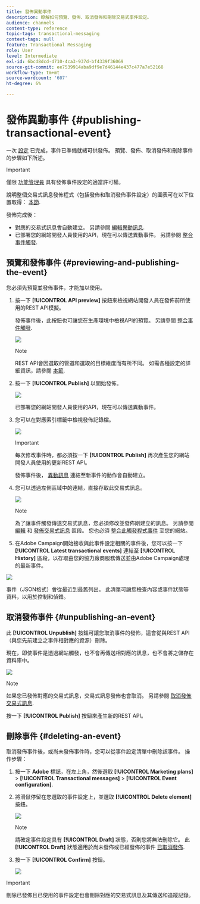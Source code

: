 ```yaml
---
title: 發佈異動事件
description: 瞭解如何預覽、發佈、取消發佈和刪除交易式事件設定。
audience: channels
content-type: reference
topic-tags: transactional-messaging
context-tags: null
feature: Transactional Messaging
role: User
level: Intermediate
exl-id: 6bcd8dcd-d710-4ca3-937d-bf4339f36069
source-git-commit: ee7539914aba9df9e7d46144e437c477a7e52168
workflow-type: tm+mt
source-wordcount: '607'
ht-degree: 6%

---
```


# 發佈異動事件 {#publishing-transactional-event}

一次 [設定](../../channels/using/configuring-transactional-event.md) 已完成，事件已準備就緒可供發佈。 預覽、發佈、取消發佈和刪除事件的步驟如下所述。

>[!IMPORTANT]
>
>僅限 [功能管理員](../../administration/using/users-management.md#functional-administrators) <!--being part of the **[!UICONTROL All]** [organizational unit](../../administration/using/organizational-units.md) -->具有發佈事件設定的適當許可權。

說明整個交易式訊息發佈程式（包括發佈和取消發佈事件設定）的圖表可在以下位置取得： [本節](../../channels/using/publishing-transactional-message.md).

發佈完成後：
* 對應的交易式訊息會自動建立。 另請參閱 [編輯異動訊息](../../channels/using/editing-transactional-message.md).
* 已部署您的網站開發人員使用的API，現在可以傳送異動事件。 另請參閱 [整合事件觸發](../../channels/using/getting-started-with-transactional-msg.md#integrate-event-trigger).

## 預覽和發佈事件 {#previewing-and-publishing-the-event}

您必須先預覽並發佈事件，才能加以使用。

1. 按一下 **[!UICONTROL API preview]** 按鈕來檢視網站開發人員在發佈前所使用的REST API模擬。

   發佈事件後，此按鈕也可讓您在生產環境中檢視API的預覽。 另請參閱 [整合事件觸發](../../channels/using/getting-started-with-transactional-msg.md#integrate-event-trigger).

   ![](assets/message-center_api_preview.png)

   >[!NOTE]
   >
   >REST API會因選取的管道和選取的目標維度而有所不同。 如需各種設定的詳細資訊，請參閱 [本節](../../channels/using/configuring-transactional-event.md#transactional-event-specific-configurations).

1. 按一下 **[!UICONTROL Publish]** 以開始發佈。

   ![](assets/message-center_pub.png)

   已部署您的網站開發人員使用的API，現在可以傳送異動事件。

1. 您可以在對應索引標籤中檢視發佈記錄檔。

   ![](assets/message-center_logs.png)

   >[!IMPORTANT]
   >
   >每次修改事件時，都必須按一下 **[!UICONTROL Publish]** 再次產生您的網站開發人員使用的更新REST API。

   發佈事件後， [異動訊息](../../channels/using/editing-transactional-message.md) 連結至新事件的動作會自動建立。

1. 您可以透過左側區域中的連結，直接存取此交易式訊息。

   ![](assets/message-center_messagegeneration.png)

   >[!NOTE]
   >
   >為了讓事件觸發傳送交易式訊息，您必須修改並發佈剛建立的訊息。 另請參閱 [編輯](../../channels/using/editing-transactional-message.md) 和 [發佈交易式訊息](../../channels/using/publishing-transactional-message.md) 區段。 您也必須 [整合此觸發程式事件](../../channels/using/getting-started-with-transactional-msg.md#integrate-event-trigger) 至您的網站。

1. 在Adobe Campaign開始接收與此事件設定相關的事件後，您可以按一下 **[!UICONTROL Latest transactional events]** 連結至 **[!UICONTROL History]** 區段，以存取由您的協力廠商服務傳送並由Adobe Campaign處理的最新事件。

![](assets/message-center_latest-events.png)

事件（JSON格式）會從最近到最舊列出。 此清單可讓您檢查內容或事件狀態等資料，以用於控制和偵錯。

## 取消發佈事件 {#unpublishing-an-event}

此 **[!UICONTROL Unpublish]** 按鈕可讓您取消事件的發佈，這會從與REST API（與您先前建立之事件相對應的資源）刪除。

現在，即使事件是透過網站觸發，也不會再傳送相對應的訊息，也不會將之儲存在資料庫中。

![](assets/message-center_unpublish.png)

>[!NOTE]
>
>如果您已發佈對應的交易式訊息，交易式訊息發佈也會取消。 另請參閱 [取消發佈交易式訊息](../../channels/using/publishing-transactional-message.md#unpublishing-a-transactional-message).

按一下 **[!UICONTROL Publish]** 按鈕來產生新的REST API。

<!--## Transactional messaging publication process {#transactional-messaging-pub-process}

The chart below illustrates the transactional messaging publication process.

![](assets/message-center_pub-process.png)

For more on publishing, pausing and unpublishing a transactional message, see [this section](../../channels/using/publishing-transactional-message.md).-->

## 刪除事件 {#deleting-an-event}

取消發佈事件後，或尚未發佈事件時，您可以從事件設定清單中刪除該事件。 操作步驟：

1. 按一下 **Adobe** 標誌，在左上角，然後選取 **[!UICONTROL Marketing plans]** > **[!UICONTROL Transactional messages]** > **[!UICONTROL Event configuration]**.
1. 將滑鼠停留在您選取的事件設定上，並選取 **[!UICONTROL Delete element]** 按鈕。

   ![](assets/message-center_delete-button.png)

   >[!NOTE]
   >
   >請確定事件設定具有 **[!UICONTROL Draft]** 狀態，否則您將無法刪除它。 此 **[!UICONTROL Draft]** 狀態適用於尚未發佈或已經發佈的事件 [已取消發佈](#unpublishing-an-event).

1. 按一下 **[!UICONTROL Confirm]** 按鈕。

   ![](assets/message-center_delete-confirm.png)

>[!IMPORTANT]
>
>刪除已發佈且已使用的事件設定也會刪除對應的交易式訊息及其傳送和追蹤記錄。
